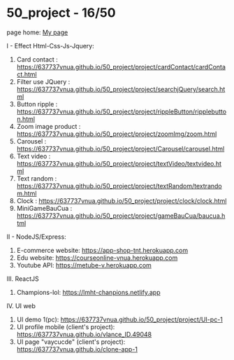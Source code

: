 # 50_project - 16/50
page home:  <a href="www.duykhanhdev.com" target="_blank"> My page </a>



I - Effect Html-Css-Js-Jquery:
1. Card contact : https://637737vnua.github.io/50_project/project/cardContact/cardContact.html
2. Filter use JQuery : https://637737vnua.github.io/50_project/project/searchjQuery/search.html
3. Button ripple : https://637737vnua.github.io/50_project/project/rippleButton/ripplebutton.html
4. Zoom image product : https://637737vnua.github.io/50_project/project/zoomImg/zoom.html
5. Carousel : https://637737vnua.github.io/50_project/project/Carousel/carousel.html
6. Text video : https://637737vnua.github.io/50_project/project/textVideo/textvideo.html
7. Text random : https://637737vnua.github.io/50_project/project/textRandom/textrandom.html
8. Clock : https://637737vnua.github.io/50_project/project/clock/clock.html
9. MiniGameBauCua : https://637737vnua.github.io/50_project/project/gameBauCua/baucua.html



II - NodeJS/Express:
1. E-commerce website: https://app-shop-tnt.herokuapp.com
2. Edu website: https://courseonline-vnua.herokuapp.com
3. Youtube API: https://metube-v.herokuapp.com

III. ReactJS
1. Champions-lol: https://lmht-chanpions.netlify.app

IV. UI web
1. UI demo 1(pc): https://637737vnua.github.io/50_project/project/UI-pc-1
2. UI profile mobile (client's project): https://637737vnua.github.io/vlance_ID.49048
3. UI page "vaycucde" (client's project): https://637737vnua.github.io/clone-app-1

